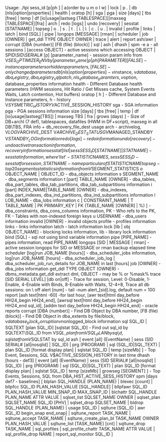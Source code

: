 Usage: ./tpi <DBSID> sess_id [p|ph <param>] | a(order by u m o l w) | lock | p  . | db [nls|option|properties] | health | oratop [h] | sga | pga | size [days] [ tbs [free] | temp | df [io|usage|lastseg [TABLESPACE]]|maxseg [TABLESPACE]|fra] | arch | redo [logs] | undo [recovery] | sesstat [STATNAME] | topseg | o . | s . | t . | i. | l. | c . | u . | invalid | profile | links | latch | bind [SQL] | pipe | longops [MESSAGE] [rman] | scheduler | job [OWNER] | get_ddl TYPE OBJECT OWNER | trace | alert | report ash/awr | corrupt [DBA (number)] [FB (file) (block)] | sql | ash | dhash | spm
-e a - all sessions | [access OBJECT] - active sessions which accessing OBJECT | SPID\SID\SERIAL# [p] [parameter_name] - session param info from V$SES_OPTIMIZER_ENV by [parameter_name]
p | ph [PARAMETER] [FALSE] - instance parameters or hidden parameters, [FALSE] - only changed parameters
db [ nls|option|properties ] - v$instance, v$database, dba_registry, dba_registry_sqlpatch, nls_database_paramters, v$option, database_properties information
health - Different Database health parameters (HWM sessions, Hit Ratio / Get Misses cache, System Events Waits, Latch contention, Hot buffers)
oratop [ h ] - Different Database and Instance parameters, h - history V$SYSMETRIC_HISTORY V$ACTIVE_SESSION_HISTORY
sga - SGA information
pga - PGA sessions information
size [days] [ tbs [free] | temp | df [io|usage|lastseg[TBS]] | maxseg TBS | fra | grows (days) ] - Size of DB+archl (7 def), tablespaces, datafiles (HWM in DF+script), maxseg in all DB\TBS, FRA info + db_recovery_file_dest usage
arch - archivelog, V$LOG V$ARCHIVE_DEST V$ARCHIVE_DEST_STATUS GV$MANAGED_STANDBY V$STANDBY_LOG information
redo [logs] - redo information
undo [recovery] - undo active transaction information, recovery information
sesstat [ list | sess SESS_ID [STATNAME] | STATNAME ] - sesstat information, where 'list' - STATISTIC NAMES, sess SESS_ID - sesstat for session, STATNAME - name particular of STATISTIC NAME
topseg - top 20 segments statistics information from V$SEGMENT_STATISTICS
o OBJECT_NAME | OBJECT_ID - dba_objects information
s SEGMENT_NAME - dba_segments information
t [part] TABLE_NAME [OWNER] - dba_tables, dba_part_tables, dba_tab_partitions, dba_tab_subpartitions information
i [part] INDEX_NAME|TABLE_NAME [OWNER] - dba_indexes, dba_part_indexes, dba_ind_partitions, dba_ind_subpartitions information
l LOB_NAME - dba_lobs information
c [ CONSTRAINT_NAME | T TABLE_NAME | PK PRIMARY_KEY | FK (TABLE_NAME [OWNER] | %) ] - dba_constraints, dba_cons_columns information, PK - Who refs to the PK, FK - Tables with non-indexed foreign keys
u USERNAME - dba_users information
invalid [OWNER] - invalid objects
profile - profiles information
links - links information
latch - latch information
lock [lib | obj OBJECT_NAME] - blocking locks information, lib - library lock information
bind [SQL] - sql not using bind variable information
pipe [PIPE_NAME] - pipes information, read PIPE_NAME
longops [SID | MESSAGE | rman] - active session longops for SID or MESSAGE or rman backup elapsed time
scheduler [log|run JOB_NAME [hours]] - dba_scheduler_jobs information, log|run JOB_NAME [hours] - dba_scheduler_job_log | dba_scheduler_job_run_details for JOB_NAME in last [hours]
job [OWNER] - dba_jobs information
get_ddl TYPE OBJECT (OWNER) - dbms_metadata.get_ddl extract dml, OBJECT - may be % or %mask%
trace [SID SERIAL LEVEL] [db on|off] - Trace for session, Level: 0-Disable, 1-Enable, 4-Enable with Binds, 8-Enable with Waits, 12-4+8, Trace all db sessions: on \ off
alert [num] - tail -num alert_[sid].log, default num = 100
report [ash text|html -60] -for last hour, [awr text|html day_before HH24_begin HH24_end], [awrsql text|html day_before HH24_begin HH24_end sql_id], [addm text day_before HH24_begin HH24_end] - oracle reports
corrupt [DBA (number)] - Find DB Object by DBA number, [FB (file) (block)] - Find DB Object in dba_extents by file/block, v$database_block_corruption v$nonlogged_block information
sql SQL_ID | SQLTEXT [plan SQL_ID] [sqlstat SQL_ID] - Find out sql_id by SQLTEXT\SQL_ID from V$SQL, plan from VSQL_PLAN by sql_id, sqlstat from V$SQLSTAT by sql_id
ash [ event [all] (EventName) | sess (SID SERIAL# [all|nosqlid] | SQL_ID) | prg (PROGRAM) | sql (SQL_ID|SQL_TEXT) | plan SQL_ID [format display plan] | sqlstat SQL_ID | temp [sizeMb] ] - Top Event, Sessions, SQL V$ACTIVE_SESSION_HISTORY in last time
dhash [hours - def3] [ event [all] (EventName) | sess (SID SERIAL# [all|nosqlid] | SQL_ID) | prg (PROGRAM) | sql (SQL_ID|SQL_TEXT) | plan SQL_ID [format display plan] | sqlstat SQL_ID | temp [sizeMb] | growseg [SEGMENT] ] - Top Events, Sessions, SQL from DBA_HIST_ACTIVE_SESS_HISTORY
spm [days def7 - baselines] [ blplan SQL_HANDLE (PLAN_NAME) | blexec [count] | bllpfcc SQL_ID PLAN_HASH_VALUE [SQL_HANDLE] | bllpfawr SQL_ID PLAN_HASH_VALUE MIN_SNAP_ID MAX_SNAP_ID | blchattr SQL_HANDLE PLAN_NAME ATTR VALUE | sqlset_list SQLSET_NAME OWNER | sqlset_plan SQLSET_NAME SQL_ID [PHV] | sqlset_drop SQLSET_NAME | bldrop SQL_HANDLE (PLAN_NAME) | usage SQL_ID | sqltune [SQL_ID | awr SQL_ID begin_snap end_snap] | sqltune_report TASK_NAME | sqltune_accept TASK_NAME | sqltune_create_plan_bl TASK_NAME OWNER PLAN_HASH_VALUE | sqltune_list [TASK_NAME] [cnt] | sqltune_drop TASK_NAME | sql_profiles | sql_profile_chattr TASK_NAME ATTR VALUE | sql_profile_drop NAME | report_sql_monitor SQL_ID ]

